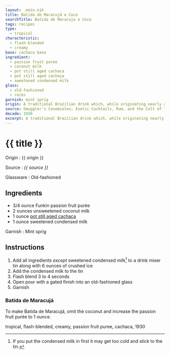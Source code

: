 ```yaml
---
layout: _main.njk
title: Batida de Maracujá e Coco
searchTitle: Batida de Maracuja e Coco
tags: recipes
type:
  - tropical
characteristic:
  - flash-blended
  - creamy
base: cachaca base
ingredient:
  - passion fruit puree
  - coconut milk
  - pot still aged cachaca
  - pot still aged cachaça
  - sweetened condensed milk
glass:
  - old-fashioned
  - rocks
garnish: mint sprig
origin: A traditional Brazilian drink which, while originating nearly a century ago, only gained sufficient popularity to be considered a "national drink" in the 1960s. <span lang="pt-Br">Batida</span> is Portuguese for "shaken" or "milk shake." When made with coconut milk, it is <span lang="pt-BR">Batida de Coco</span>; with passion fruit, <span lang="pt-BR">Batida de Maracujá</span>. Combine them to make <span lang="pt-BR">Batida de Maracujá e Coco</span>.
source: Smuggler's Cove&colon; Exotic Cocktails, Rum, and the Cult of Tiki
decade: 1930
excerpt: A traditional Brazilian drink which, while originating nearly a century ago, only gained sufficient popularity to be considered a "national drink" in the 1960s.
---
```

<!-- markdownlint-disable MD025 -->
# {{ title }}
<!-- markdownlint-enable MD025 -->

Origin
  : {{ origin }}

Source
  : <cite><span data-pagefind-filter="Source">{{ source }}</span></cite>

Glassware
  : <span data-pagefind-filter="Glassware">Old-fashioned</span>

## Ingredients

* 3/4 ounce Funkin passion fruit purée
* 2 ounces unsweetened coconut milk
* 1 ounce [pot still aged cachaça](/rums/06-rhum-pot-still-aged-cachaca/)
* 1 ounce sweetened condensed milk

Garnish
  : <span data-pagefind-filter="Garnish">Mint sprig</span>

## Instructions

1. Add all ingredients *except* sweetened condensed milk[^1] to a drink mixer tin along with 6 ounces of crushed ice
2. Add the condensed milk to the tin
3. Flash blend 3 to 4 seconds
4. Open pour with a gated finish into an old-fashioned glass
5. Garnish

[^1]: If you put the condensed milk in first it may get too cold and stick to the tin.

<tiki-callout type="note">

### Batida de Maracujá

  To make <span lang="pt-BR">Batida de Maracujá</span>, omit the coconut and increase the passion fruit purée to 1 ounce.

</tiki-callout>

<div
  class="sr-only"
  data-cat[0]="Drink"
  data-type[0]="Tropical"
  data-char[0]="Flash-blended"
  data-char[1]="Creamy"
  data-base[0]="Cachaça"
  data-ingredient[0]="Passion fruit purée"
  data-ingredient[1]="Coconut milk, unsweetened"
  data-ingredient[2]="Pot still aged cachaça"
  data-ingredient[3]="Milk, sweetened condensed"
  data-pantry[0]="Funkin passion fruit purée"
  data-pantry[1]="Passion fruit purée"
  data-pantry[2]="Coconut milk, unsweetened"
  data-pantry[3]="Milk, sweetened condensed"
  data-pantry[4]="Mint sprig"
  data-liquor[0]="Pot still aged cachaça"
  data-origin[0]="Brazil"
  data-origin[1]="Traditional"
  data-glass[0]="Rocks"
  data-decade[0]="1930"
  data-pagefind-filter="
    Category[data-cat[0]],
    Type[data-type[0]],
    Characteristic[data-char[0]],
    Characteristic[data-char[1]],
    Base[data-base[0]],
    Ingredient[data-ingredient[0]],
    Ingredient[data-ingredient[1]],
    Ingredient[data-ingredient[2]],
    Ingredient[data-ingredient[3]],
    Pantry[data-pantry[0]],
    Pantry[data-pantry[1]],
    Pantry[data-pantry[2]],
    Pantry[data-pantry[3]],
    Pantry[data-pantry[4]],
    Liquor[data-liquor[0]],
    Origin[data-origin[0]],
    Origin[data-origin[1]],
    Glassware[data-glass[0]],
    Decade[data-decade[0]]
  "
>
</div>

<div class="keywords" aria-hidden>tropical, flash-blended, creamy, passion fruit  puree, cachaca, 1930</div>
